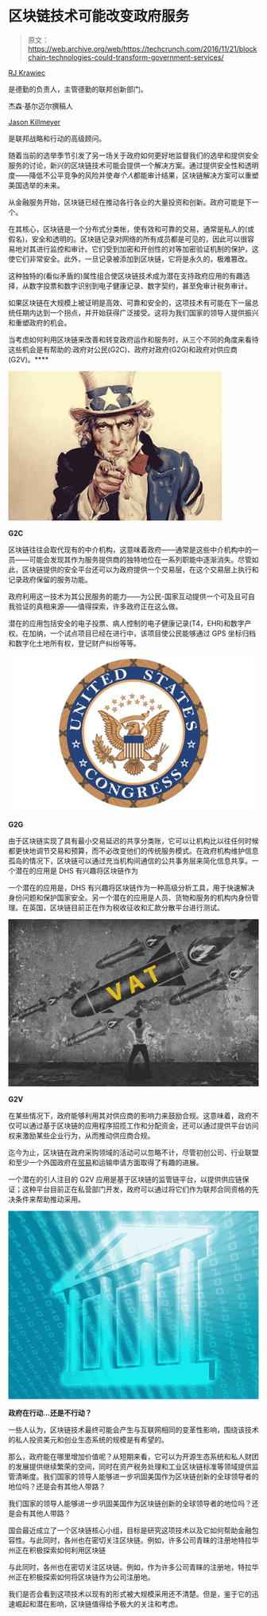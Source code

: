 # 区块链技术可能改变政府服务

> 原文：<https://web.archive.org/web/https://techcrunch.com/2016/11/21/blockchain-technologies-could-transform-government-services/>

[RJ Krawiec](https://web.archive.org/web/20220701055506/https://www.crunchbase.com/person/rj-krawiec)

是德勤的负责人，主管德勤的联邦创新部门。

杰森·基尔迈尔撰稿人

[Jason Killmeyer](https://web.archive.org/web/20220701055506/https://www.crunchbase.com/person/jason-killmeyer)

是联邦战略和行动的高级顾问。

随着当前的选举季节引发了另一场关于政府如何更好地监督我们的选举和提供安全服务的讨论，新兴的区块链技术可能会提供一个解决方案。通过提供安全性和透明度——降低不公平竞争的风险并使*每个人*都能审计结果，区块链解决方案可以重塑美国选举的未来。

从金融服务开始，区块链已经在推动各行各业的大量投资和创新。政府可能是下一个。

在其核心，区块链是一个分布式分类帐，使有效和可靠的交易，通常是私人的(或假名)，安全和透明的。区块链记录对网络的所有成员都是可见的，因此可以很容易地对其进行监控和审计。它们受到加密和开创性的对等加密验证机制的保护，这使它们非常安全。此外，一旦记录被添加到区块链，它将是永久的，极难篡改。

这种独特的(看似矛盾的)属性组合使区块链技术成为潜在支持政府应用的有趣选择，从数字投票和数字识别到电子健康记录、数字契约，甚至免审计税务审计。

如果区块链在大规模上被证明是高效、可靠和安全的，这项技术有可能在下一届总统任期内达到一个拐点，并开始获得广泛接受。这将为我们国家的领导人提供振兴和重塑政府的机会。

当考虑如何利用区块链来改善和转变政府运作和服务时，从三个不同的角度来看待这些机会是有帮助的:政府对公民(G2C)、政府对政府(G2G)和政府对供应商(G2V)。****

![BigGovernment](img/294aabff85fab0286b7703f3069f7561.png)

**G2C**

区块链往往会取代现有的中介机构，这意味着政府——通常是这些中介机构中的一员——可能会发现其作为服务提供商的独特地位在一系列职能中逐渐消失。尽管如此，区块链提供的安全平台还可以为政府提供一个交易层，在这个交易层上执行和记录政府保留的服务功能。

政府利用这一技术为其公民服务的能力——为公民-国家互动提供一个可及且可自我验证的真相来源——值得探索，许多政府正在这么做。

潜在的应用包括安全的电子投票、病人控制的电子健康记录(T4，EHR)和数字产权。在加纳，一个试点项目已经在进行中，该项目使公民能够通过 GPS 坐标归档和数字化土地所有权，登记财产纠纷等等。

![congressional-seal](img/f3b8d59edbb9511c77dc61ce848e6968.png)

**G2G**

由于区块链实现了具有最小交易延迟的共享分类账，它可以让机构比以往任何时候都更快地调节交易和预算，而不必改变他们的传统服务模式。在政府机构维护信息孤岛的情况下，区块链可以通过充当机构间通信的公共事务层来简化信息共享。一个潜在的应用是 DHS 有兴趣将区块链作为

一个潜在的应用是，DHS 有兴趣将区块链作为一种高级分析工具，用于快速解决身份问题和保护国家安全。另一个潜在的应用是人员、货物和服务的机构内身份管理。在英国，区块链目前正在作为税收征收和汇款分散平台进行测试。

![vattax](img/92975db77a54622802ef7c85270acbc8.png)

**G2V**

在某些情况下，政府能够利用其对供应商的影响力来鼓励合规。这意味着，政府不仅可以通过基于区块链的应用程序招揽工作和分配资金，还可以通过提供平台访问权来激励某些企业行为，从而推动供应商合规。

迄今为止，区块链在政府采购领域的活动可以忽略不计，尽管初创公司、行业联盟和至少一个外国政府在[贸易](https://web.archive.org/web/20220701055506/http://www.businesstimes.com.sg/banking-finance/consortium-develops-blockchain-prototype-solution-to-replace-lc-transactions)和运输申请方面取得了有趣的进展。

一个潜在的引人注目的 G2V 应用是基于区块链的监管链平台，以提供供应链保证；这种平台目前正在私营部门开发，政府可以通过将它们作为联邦合同资格的先决条件来帮助推动采用。

![governmentdata](img/7f9d9be915611e960d2a2a5c739ae5ba.png)

**政府在行动…还是不行动？**

一些人认为，区块链技术最终可能会产生与互联网相同的变革性影响，围绕该技术的私人投资美元和创业生态系统的规模是有希望的。

那么，政府能在哪里增加价值呢？从短期来看，它可以为开源生态系统和私人财团的发展提供继续繁荣的空间，同时在资产税务处理和工业区块链标准等领域提供监管清晰度。我们国家的领导人能够进一步巩固美国作为区块链创新的全球领导者的地位吗？还是会有其他人带路？

我们国家的领导人能够进一步巩固美国作为区块链创新的全球领导者的地位吗？还是会有其他人带路？

国会最近成立了一个区块链核心小组，目标是研究这项技术以及它如何帮助金融包容性。与此同时，各州也在密切关注区块链。例如，许多公司青睐的注册地特拉华州正在积极探索如何利用区块链

与此同时，各州也在密切关注区块链。例如，作为许多公司青睐的注册地，特拉华州正在积极探索如何将区块链作为公司注册地。

我们是否会看到这项技术以现有的形式被大规模采用还不清楚。但是，鉴于它的迅速崛起和潜在影响，区块链值得给予极大的关注和考虑。